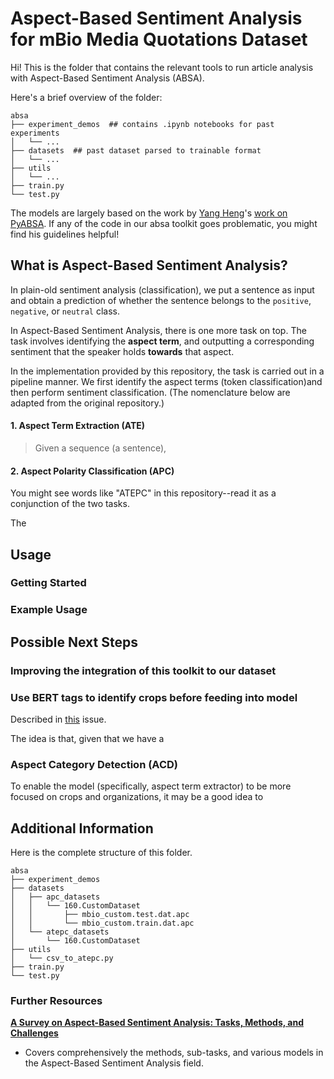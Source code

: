 # Aspect-Based Sentiment Analysis for mBio Media Quotations Dataset 

Hi! This is the folder that contains the relevant tools to run article analysis with Aspect-Based Sentiment Analysis (ABSA). 

Here's a brief overview of the folder:
```tree
absa
├── experiment_demos  ## contains .ipynb notebooks for past experiments
│   └── ... 
├── datasets  ## past dataset parsed to trainable format
│   └── ...
├── utils
│   └── ...
├── train.py
└── test.py
```

The models are largely based on the work by [Yang Heng](https://github.com/yangheng95)'s [work on PyABSA](https://github.com/yangheng95/PyABSA). If any of the code in our absa toolkit goes problematic, you might find his guidelines helpful!

## What is Aspect-Based Sentiment Analysis?

In plain-old sentiment analysis (classification), we put a sentence as input and obtain a prediction of whether the sentence belongs to the `positive`, `negative`, or `neutral` class. 

In Aspect-Based Sentiment Analysis, there is one more task on top. The task involves identifying the **aspect term**, and outputting a corresponding sentiment that the speaker holds **towards** that aspect.

In the implementation provided by this repository, the task is carried out in a pipeline manner. We first identify the aspect terms (token classification)and then perform sentiment classification. (The nomenclature below are adapted from the original repository.)

#### 1. Aspect Term Extraction (ATE)

> Given a sequence (a sentence), 

#### 2. Aspect Polarity Classification (APC)



You might see words like "ATEPC" in this repository--read it as a conjunction of the two tasks.

The 

## Usage

### Getting Started

### Example Usage

## Possible Next Steps

### Improving the integration of this toolkit to our dataset

### Use BERT tags to identify crops before feeding into model
Described in [this](https://github.com/orgs/chicago-cdac/projects/7/views/1) issue.

The idea is that, given that we have a 

### Aspect Category Detection (ACD)

To enable the model (specifically, aspect term extractor) to be more focused on crops and organizations, it may be a good idea to 

## Additional Information
Here is the complete structure of this folder. 
```tree
absa
├── experiment_demos
├── datasets
│   ├── apc_datasets
│   │   └── 160.CustomDataset
│   │       ├── mbio_custom.test.dat.apc
│   │       └── mbio_custom.train.dat.apc
│   └── atepc_datasets
│       └── 160.CustomDataset
├── utils
│   └── csv_to_atepc.py
├── train.py
└── test.py
```

### Further Resources

[**A Survey on Aspect-Based Sentiment Analysis: Tasks, Methods, and Challenges**](https://arxiv.org/abs/2203.01054)
* Covers comprehensively the methods, sub-tasks, and various models in the Aspect-Based Sentiment Analysis field. 